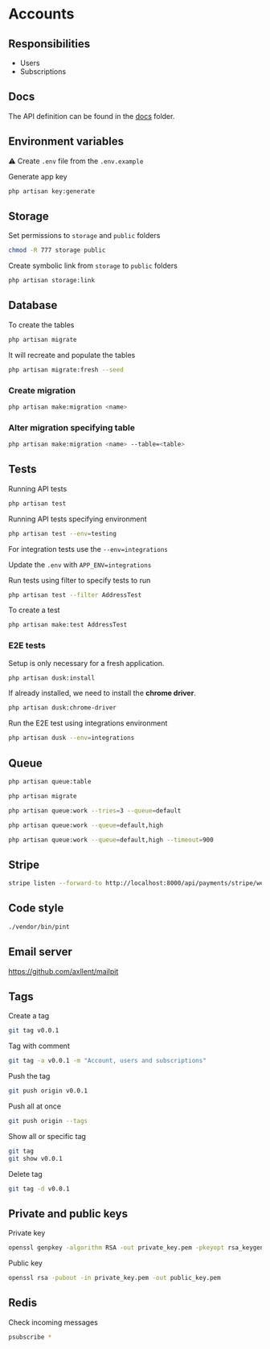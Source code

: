 # Accounts

## Responsibilities

- Users
- Subscriptions

## Docs

The API definition can be found in the [docs](./docs) folder.

## Environment variables

:warning: Create `.env` file from the `.env.example`

Generate app key

```sh
php artisan key:generate
```

## Storage

Set permissions to `storage` and `public` folders

```sh
chmod -R 777 storage public
```

Create symbolic link from `storage` to `public` folders

```sh
php artisan storage:link
```

## Database

To create the tables

```sh
php artisan migrate
```

It will recreate and populate the tables

```sh
php artisan migrate:fresh --seed
```

### Create migration

```sh
php artisan make:migration <name>
```

### Alter migration specifying table

```sh
php artisan make:migration <name> --table=<table>
```

## Tests

Running API tests

```sh
php artisan test
```

Running API tests specifying environment

```sh
php artisan test --env=testing
```

For integration tests use the `--env=integrations`

Update the `.env` with `APP_ENV=integrations`

Run tests using filter to specify tests to run

```sh
php artisan test --filter AddressTest
```

To create a test

```sh
php artisan make:test AddressTest
```

### E2E tests

Setup is only necessary for a fresh application.

```sh
php artisan dusk:install
```

If already installed, we need to install the **chrome driver**.

```sh
php artisan dusk:chrome-driver
```

Run the E2E test using integrations environment

```sh
php artisan dusk --env=integrations
```

## Queue

```sh
php artisan queue:table
```

```sh
php artisan migrate
```

```sh
php artisan queue:work --tries=3 --queue=default
```

```sh
php artisan queue:work --queue=default,high
```

```sh
php artisan queue:work --queue=default,high --timeout=900
```

## Stripe

```sh
stripe listen --forward-to http://localhost:8000/api/payments/stripe/webhooks
```

## Code style

```sh
./vendor/bin/pint
```

## Email server

https://github.com/axllent/mailpit

## Tags

Create a tag
```sh
git tag v0.0.1
```

Tag with comment
```sh
git tag -a v0.0.1 -m "Account, users and subscriptions"
```

Push the tag
```sh
git push origin v0.0.1
```

Push all at once
```sh
git push origin --tags
```

Show all or specific tag
```sh
git tag
git show v0.0.1
```

Delete tag
```sh
git tag -d v0.0.1
```

## Private and public keys

Private key

```sh
openssl genpkey -algorithm RSA -out private_key.pem -pkeyopt rsa_keygen_bits:2048
```

Public key

```sh
openssl rsa -pubout -in private_key.pem -out public_key.pem
```

## Redis

Check incoming messages

```sh
psubscribe *
```